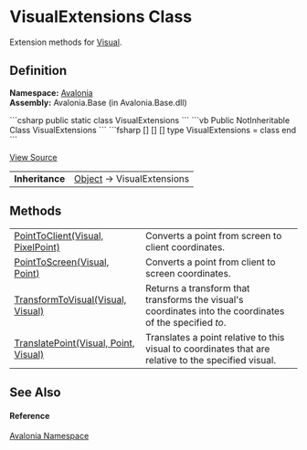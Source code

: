 # VisualExtensions Class


Extension methods for <a href="T_Avalonia_Visual">Visual</a>.



## Definition
**Namespace:** <a href="N_Avalonia">Avalonia</a>  
**Assembly:** Avalonia.Base (in Avalonia.Base.dll)

<Tabs groupId="api-code-preview">
<TabItem value="csharp" label="C#">
```csharp
public static class VisualExtensions
```
</TabItem>
<TabItem value="vb" label="VB">
```vb
<ExtensionAttribute>
Public NotInheritable Class VisualExtensions
```
</TabItem>
<TabItem value="fsharp" label="F#">
```fsharp
[<AbstractClassAttribute>]
[<SealedAttribute>]
[<ExtensionAttribute>]
type VisualExtensions = class end
```
</TabItem>
</Tabs>



<a href="https://github.com/AvaloniaUI/Avalonia/tree/master/src/Avalonia.Base/VisualExtensions.cs" title="View the source code">View Source</a>

<table>
<tr><td><strong>Inheritance</strong></td><td><a href="https://learn.microsoft.com/dotnet/api/system.object" target="_blank" rel="noopener noreferrer">Object</a>  →  VisualExtensions</td></tr>
</table>



## Methods
<table>
<tr>
<td><a href="M_Avalonia_VisualExtensions_PointToClient">PointToClient(Visual, PixelPoint)</a></td>
<td>Converts a point from screen to client coordinates.</td>
</tr>
<tr>
<td><a href="M_Avalonia_VisualExtensions_PointToScreen">PointToScreen(Visual, Point)</a></td>
<td>Converts a point from client to screen coordinates.</td>
</tr>
<tr>
<td><a href="M_Avalonia_VisualExtensions_TransformToVisual">TransformToVisual(Visual, Visual)</a></td>
<td>Returns a transform that transforms the visual's coordinates into the coordinates of the specified <em>to</em>.</td>
</tr>
<tr>
<td><a href="M_Avalonia_VisualExtensions_TranslatePoint">TranslatePoint(Visual, Point, Visual)</a></td>
<td>Translates a point relative to this visual to coordinates that are relative to the specified visual.</td>
</tr>
</table>

## See Also


#### Reference
<a href="N_Avalonia">Avalonia Namespace</a>  

